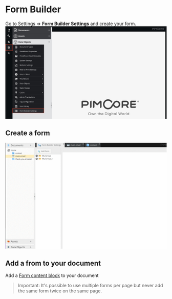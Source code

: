 # Form Builder 
Go to Settings => **Form Builder Settings** and create your form.
![](images/01.jpg)


## Create a form
![](images/02.gif)

## Add a from to your document
Add a [Form content block](/documents/content-blocks?id=form) to your document

> Important: It's possible to use multiple forms per page but never add the same form twice on the same page.

